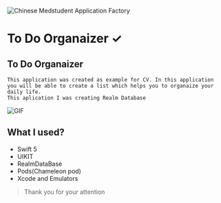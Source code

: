 ![Chinese Medstudent Application Factory](https://github.com/appbrewery-Mike/Images-and-Gifs-for-readme/blob/master/Todoapplogo.png)


# To Do Organaizer ✓

## To Do Organaizer

    This application was created as example for CV. In this application you will be able to create a list which helps you to organaize your daily life.
    This aplication I was creating Realm Database

![GIF](https://github.com/appbrewery-Mike/Images-and-Gifs-for-readme/blob/master/TodoListGif.gif)

## What I used?

- Swift 5
- UIKIT
- RealmDataBase
- Pods(Chameleon pod)
- Xcode and Emulators


>Thank you for your attention
